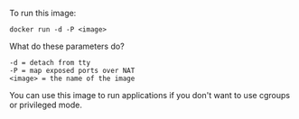To run this image:

    docker run -d -P <image>
      
What do these parameters do?

    -d = detach from tty
    -P = map exposed ports over NAT
    <image> = the name of the image

You can use this image to run applications if you don't want to use cgroups or privileged mode.
